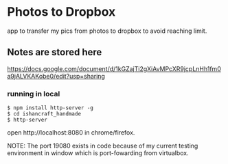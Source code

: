 # Photos to Dropbox
app to transfer my pics from photos to dropbox to avoid reaching limit.


## Notes are stored here
 https://docs.google.com/document/d/1kGZajTi2gXiAvMPcXR9jcpLnHh1fm0a9jALVKAKobe0/edit?usp=sharing

### running in local
```
$ npm install http-server -g
$ cd ishancraft_handmade
$ http-server
```
  
open http://localhost:8080 in chrome/firefox.  

NOTE: The port 19080 exists in code because of my current testing environment in window which is port-fowarding from virtualbox.